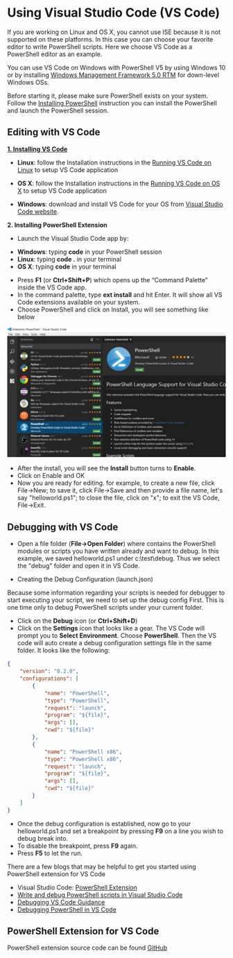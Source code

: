 Using Visual Studio Code (VS Code)
====

If you are working on Linux and OS X, you cannot use ISE because it is not supported on these platforms. In this case you can choose your favorite editor to write PowerShell scripts. Here we choose VS Code as a PowerShell editor as an example.

You can use VS Code on Windows with PowerShell V5 by using Windows 10 or by installing [Windows Management Framework 5.0 RTM](https://www.microsoft.com/en-us/download/details.aspx?id=50395) for down-level Windows OSs.

Before starting it, please make sure PowerShell exists on your system. Follow the [Installing PowerShell](./learning-powershell.md#installing-powershell) instruction you can install the PowerShell and launch the PowerShell session.

Editing with VS Code
----
[**1. Installing VS Code**](https://code.visualstudio.com/Docs/setup/setup-overview)

* **Linux**: follow the Installation instructions in the [Running VS Code on Linux](https://code.visualstudio.com/docs/setup/linux) to setup VS Code application


* **OS X**: follow the Installation instructions in the [Running VS Code on OS X](https://code.visualstudio.com/docs/setup/osx) to setup VS Code application

* **Windows**: download and install VS Code for your OS from [Visual Studio Code website](https://code.visualstudio.com/docs/setup/windows).


**2. Installing PowerShell Extension**

-	Launch the Visual Studio Code app by:    
  *	**Windows**:      typing **code** in your PowerShell session
  *	**Linux**:        typing **code .** in your terminal
  *	**OS X**:         typing **code** in your terminal


-	Press **F1** (or **Ctrl+Shift+P**) which opens up the “Command Palette” inside the VS Code app.
-	In the command palette, type **ext install** and hit Enter. It will show all VS Code extensions available on your system.
-	Choose PowerShell and click on Install, you will see something like below

![VSCode](vscode.png)

-	After the install, you will see the **Install** button turns to **Enable**.
-	Click on Enable and OK
-	Now you are ready for editing. for example, to create a new file, click File->New; to save it, click File->Save and then provide
 a file name, let's say "helloworld.ps1"; to close the file, click on "x"; to exit the VS Code, File->Exit.


Debugging with VS Code
----

-	Open a file folder (**File->Open Folder**) where contains the PowerShell modules or scripts you have written already and want to debug. In this example, we saved helloworld.ps1 under c:\test\debug. Thus we select the "debug" folder and open it in VS Code.

-	Creating the Debug Configuration (launch.json)

  Because some information regarding your scripts is needed for debugger to start executing your script, we need to set up the debug config First. This is one time only to debug PowerShell scripts under your current folder.

  * Click on the **Debug** icon (or **Ctrl+Shift+D**)
  * Click on the **Settings** icon that looks like a gear. The VS Code will prompt you to **Select Environment**. Choose **PowerShell**. Then the VS code will auto create a debug configuration settings file in the same folder. It looks like the following:
```json
{
    "version": "0.2.0",
    "configurations": [
        {
            "name": "PowerShell",
            "type": "PowerShell",
            "request": "launch",
            "program": "${file}",
            "args": [],
            "cwd": "${file}"
        },
        {
            "name": "PowerShell x86",
            "type": "PowerShell x86",
            "request": "launch",
            "program": "${file}",
            "args": [],
            "cwd": "${file}"
        }
    ]
}
```
-	Once the debug configuration is established, now go to your helloworld.ps1 and set a breakpoint by pressing **F9** on a line you wish to debug break into.
-	To disable the breakpoint, press **F9** again.
-	Press **F5** to let the run.

There are a few blogs that may be helpful to get you started using PowerShell extension for VS Code

-	Visual Studio Code: [PowerShell Extension][ps-extension]
-	[Write and debug PowerShell scripts in Visual Studio Code][debug]
-	[Debugging VS Code Guidance][vscode-guide]
-	[Debugging PowerShell in VS Code][ps-vscode]


[ps-extension]:https://blogs.msdn.microsoft.com/cdndevs/2015/12/11/visual-studio-code-powershell-extension/
[debug]:https://blogs.msdn.microsoft.com/powershell/2015/11/16/announcing-powershell-language-support-for-visual-studio-code-and-more/
[vscode-guide]:https://johnpapa.net/debugging-with-visual-studio-code/
[ps-vscode]:https://github.com/PowerShell/vscode-powershell-ops/tree/master/vscode-powershell/examples

PowerShell Extension for VS Code
----

PowerShell extension source code can be found [GitHub](https://github.com/PowerShell/vscode-powershell-ops)
